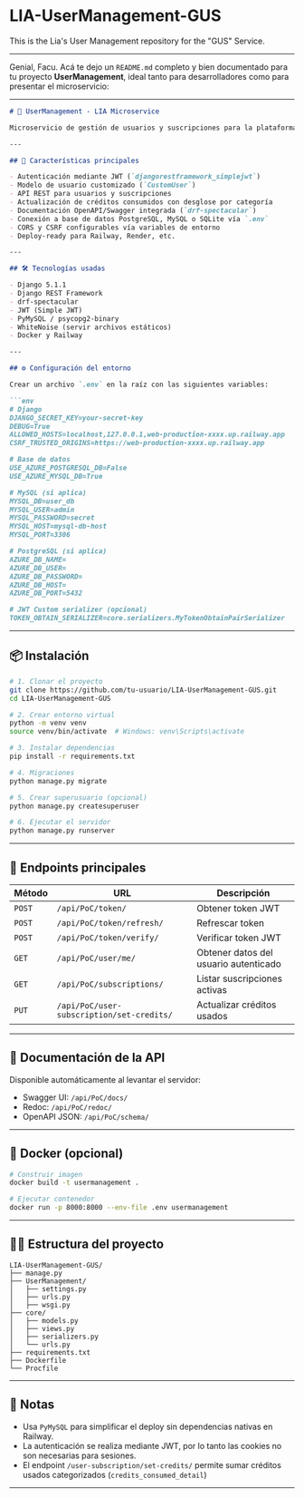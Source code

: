 # LIA-UserManagement-GUS
This is the Lia's User Management repository for the "GUS" Service.

---
Genial, Facu. Acá te dejo un `README.md` completo y bien documentado para tu proyecto **UserManagement**, ideal tanto para desarrolladores como para presentar el microservicio:

---

```markdown
# 🧩 UserManagement - LIA Microservice

Microservicio de gestión de usuarios y suscripciones para la plataforma **LIA**. Implementado en Django 5.1.1 y Django REST Framework, expone endpoints RESTful para autenticación, gestión de usuarios y control de consumo de créditos en suscripciones.

---

## 🚀 Características principales

- Autenticación mediante JWT (`djangorestframework_simplejwt`)
- Modelo de usuario customizado (`CustomUser`)
- API REST para usuarios y suscripciones
- Actualización de créditos consumidos con desglose por categoría
- Documentación OpenAPI/Swagger integrada (`drf-spectacular`)
- Conexión a base de datos PostgreSQL, MySQL o SQLite vía `.env`
- CORS y CSRF configurables vía variables de entorno
- Deploy-ready para Railway, Render, etc.

---

## 🛠️ Tecnologías usadas

- Django 5.1.1
- Django REST Framework
- drf-spectacular
- JWT (Simple JWT)
- PyMySQL / psycopg2-binary
- WhiteNoise (servir archivos estáticos)
- Docker y Railway

---

## ⚙️ Configuración del entorno

Crear un archivo `.env` en la raíz con las siguientes variables:

```env
# Django
DJANGO_SECRET_KEY=your-secret-key
DEBUG=True
ALLOWED_HOSTS=localhost,127.0.0.1,web-production-xxxx.up.railway.app
CSRF_TRUSTED_ORIGINS=https://web-production-xxxx.up.railway.app

# Base de datos
USE_AZURE_POSTGRESQL_DB=False
USE_AZURE_MYSQL_DB=True

# MySQL (si aplica)
MYSQL_DB=user_db
MYSQL_USER=admin
MYSQL_PASSWORD=secret
MYSQL_HOST=mysql-db-host
MYSQL_PORT=3306

# PostgreSQL (si aplica)
AZURE_DB_NAME=
AZURE_DB_USER=
AZURE_DB_PASSWORD=
AZURE_DB_HOST=
AZURE_DB_PORT=5432

# JWT Custom serializer (opcional)
TOKEN_OBTAIN_SERIALIZER=core.serializers.MyTokenObtainPairSerializer
```

---

## 📦 Instalación

```bash
# 1. Clonar el proyecto
git clone https://github.com/tu-usuario/LIA-UserManagement-GUS.git
cd LIA-UserManagement-GUS

# 2. Crear entorno virtual
python -m venv venv
source venv/bin/activate  # Windows: venv\Scripts\activate

# 3. Instalar dependencias
pip install -r requirements.txt

# 4. Migraciones
python manage.py migrate

# 5. Crear superusuario (opcional)
python manage.py createsuperuser

# 6. Ejecutar el servidor
python manage.py runserver
```

---

## 🧪 Endpoints principales

| Método | URL                                  | Descripción |
|--------|--------------------------------------|-------------|
| `POST` | `/api/PoC/token/`                    | Obtener token JWT |
| `POST` | `/api/PoC/token/refresh/`            | Refrescar token |
| `POST` | `/api/PoC/token/verify/`            | Verificar token JWT |
| `GET`  | `/api/PoC/user/me/`                  | Obtener datos del usuario autenticado |
| `GET`  | `/api/PoC/subscriptions/`            | Listar suscripciones activas |
| `PUT`  | `/api/PoC/user-subscription/set-credits/` | Actualizar créditos usados |

---

## 🧾 Documentación de la API

Disponible automáticamente al levantar el servidor:

- Swagger UI: `/api/PoC/docs/`
- Redoc: `/api/PoC/redoc/`
- OpenAPI JSON: `/api/PoC/schema/`

---

## 🐳 Docker (opcional)

```bash
# Construir imagen
docker build -t usermanagement .

# Ejecutar contenedor
docker run -p 8000:8000 --env-file .env usermanagement
```

---

## 🧑‍💻 Estructura del proyecto

```
LIA-UserManagement-GUS/
├── manage.py
├── UserManagement/
│   ├── settings.py
│   ├── urls.py
│   ├── wsgi.py
├── core/
│   ├── models.py
│   ├── views.py
│   ├── serializers.py
│   └── urls.py
├── requirements.txt
├── Dockerfile
└── Procfile
```

---

## 📌 Notas

- Usa `PyMySQL` para simplificar el deploy sin dependencias nativas en Railway.
- La autenticación se realiza mediante JWT, por lo tanto las cookies no son necesarias para sesiones.
- El endpoint `/user-subscription/set-credits/` permite sumar créditos usados categorizados (`credits_consumed_detail`)

---
